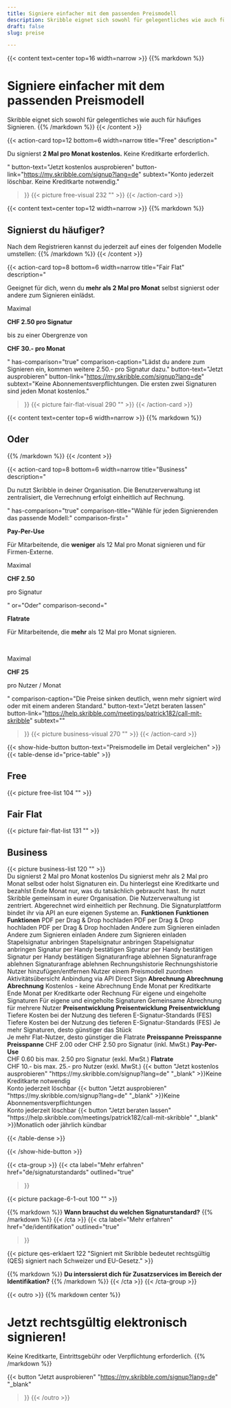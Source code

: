 ```yaml
---
title: Signiere einfacher mit dem passenden Preismodell
description: Skribble eignet sich sowohl für gelegentliches wie auch für häufiges Signieren.
draft: false
slug: preise

---
```


{{< content text=center top=16 width=narrow >}}
{{% markdown %}}
# Signiere einfacher mit dem passenden Preismodell
Skribble eignet sich sowohl für gelegentliches
wie auch für häufiges Signieren.
{{% /markdown %}}
{{< /content >}}

{{< action-card
  top=12
  bottom=6
  width=narrow
  title="Free"
  description="<p>Du signierst <strong>2 Mal pro Monat kostenlos.</strong> Keine Kreditkarte erforderlich.</p>"
  button-text="Jetzt kostenlos ausprobieren"
  button-link="https://my.skribble.com/signup?lang=de"
  subtext="Konto jederzeit löschbar. Keine Kreditkarte notwendig."
>}}
  {{< picture free-visual 232 "" >}}
{{< /action-card >}}

{{< content text=center top=12 width=narrow >}}
{{% markdown %}}
## Signierst du häufiger?
Nach dem Registrieren kannst du jederzeit auf
eines der folgenden Modelle umstellen:
{{% /markdown %}}
{{< /content >}}

{{< action-card
  top=8
  bottom=6
  width=narrow
  title="Fair Flat"
  description="<p>Geeignet für dich, wenn du <strong>mehr als 2 Mal pro Monat</strong> selbst signierst oder andere zum Signieren einlädst.</p><p class='top-spaced'>Maximal</p><p><strong>CHF <span class='large'>2.50</span> pro Signatur</strong></p><p>bis zu einer Obergrenze von</p><p><strong>CHF <span class='large'>30.-</span> pro Monat</strong></p>"
  has-comparison="true"
  comparison-caption="Lädst du andere zum Signieren ein, kommen weitere 2.50.- pro Signatur dazu."
  button-text="Jetzt ausprobieren"
  button-link="https://my.skribble.com/signup?lang=de"
  subtext="Keine Abonnementsverpflichtungen. Die ersten zwei Signaturen sind jeden Monat kostenlos."
>}}
    {{< picture fair-flat-visual 290 "" >}}
{{< /action-card >}}


{{< content text=center top=6 width=narrow >}}
{{% markdown %}}
## Oder
{{% /markdown %}}
{{< /content >}}

{{< action-card
  top=8
  bottom=6
  width=narrow
  title="Business"
  description="<p>Du nutzt Skribble in deiner Organisation. Die Benutzerverwaltung ist zentralisiert, die Verrechnung erfolgt einheitlich auf Rechnung.</p>"
  has-comparison="true"
  comparison-title="Wähle für jeden Signierenden das passende Modell:"
  comparison-first="<p><strong>Pay-Per-Use</strong></p><p>Für Mitarbeitende, die <strong>weniger</strong> als 12 Mal pro Monat signieren und für Firmen-Externe.</p><p class='top-spaced'>Maximal</p><p><strong>CHF <span class='large'>2.50</strong></span></p><p>pro Signatur</p>"
  or="Oder"
  comparison-second="<p><strong>Flatrate</strong></p><p>Für Mitarbeitende, die <strong>mehr</strong> als 12 Mal pro Monat signieren.</p><br><p class='top-spaced'>Maximal</p><p><strong>CHF <span class='large'>25</strong></span></p><p>pro Nutzer / Monat</p>"
  comparison-caption="Die Preise sinken deutlich, wenn mehr signiert wird oder mit einem anderen Standard."
  button-text="Jetzt beraten lassen"
  button-link="https://help.skribble.com/meetings/patrick182/call-mit-skribble"
  subtext=""
>}}
    {{< picture business-visual 270 "" >}}
{{< /action-card >}}

{{< show-hide-button button-text="Preismodelle im Detail vergleichen" >}}
{{< table-dense id="price-table" >}}
<thead>
<tr>
<th style="width: 33%;"><div class="header-with-image"><span><h2>Free</h2></span><span class="header-image">{{< picture free-list 104 "" >}}</span></div></th>
<th style="width: 33%;"><div class="header-with-image"><h2>Fair Flat</h2><span class="header-image">{{< picture fair-flat-list 131 "" >}}</span></div></th>
<th style="width: 33%;"><div class="header-with-image"><h2>Business</h2><span class="header-image">{{< picture business-list 120 "" >}}</span></div></th>
</tr>
</thead>

<tbody>
<tr>
<td>Du signierst 2 Mal pro Monat kostenlos</td>
<td>Du signierst mehr als 2 Mal pro Monat selbst oder holst Signaturen ein. Du hinterlegst eine Kreditkarte und bezahlst Ende Monat nur, was du tatsächlich gebraucht hast.</td>
<td>Ihr nutzt Skribble gemeinsam in eurer Organisation. Die Nutzerverwaltung ist zentriert. Abgerechnet wird einheitlich per Rechnung. Die Signaturplattform bindet ihr via API an eure eigenen Systeme an.</td>
</tr>

<tr>
<td><strong>Funktionen</strong></td>
<td><strong>Funktionen</strong></td>
<td><strong>Funktionen</strong></td>
</tr>

<tr>
<td>PDF per Drag & Drop hochladen</td>
<td>PDF per Drag & Drop hochladen</td>
<td>PDF per Drag & Drop hochladen</td>
</tr>

<tr>
<td>Andere zum Signieren einladen</td>
<td>Andere zum Signieren einladen</td>
<td>Andere zum Signieren einladen</td>
</tr>

<tr>
<td>Stapelsignatur anbringen</td>
<td>Stapelsignatur anbringen</td>
<td>Stapelsignatur anbringen</td>
</tr>

<tr>
<td>Signatur per Handy bestätigen</td>
<td>Signatur per Handy bestätigen</td>
<td>Signatur per Handy bestätigen</td>
</tr>

<tr>
<td>Signaturanfrage ablehnen</td>
<td>Signaturanfrage ablehnen</td>
<td>Signaturanfrage ablehnen</td>
</tr>

<tr>
<td></td>
<td>Rechnungshistorie</td>
<td>Rechnungshistorie</td>
</tr>

<tr>
<td></td>
<td></td>
<td>Nutzer hinzufügen/entfernen</td>
</tr>

<tr>
<td></td>
<td></td>
<td>Nutzer einem Preismodell zuordnen</td>
</tr>

<tr>
<td></td>
<td></td>
<td>Aktivitätsübersicht</td>
</tr>

<tr>
<td></td>
<td></td>
<td>Anbindung via API</td>
</tr>

<tr>
<td></td>
<td></td>
<td>Direct Sign</td>
</tr>

<tr>
<td><strong>Abrechnung</strong></td>
<td><strong>Abrechnung</strong></td>
<td><strong>Abrechnung</strong></td>
</tr>

<tr>
<td>Kostenlos - keine Abrechnung</td>
<td>Ende Monat per Kreditkarte</td>
<td>Ende Monat per Kreditkarte oder Rechnung</td>
</tr>

<tr>
<td></td>
<td>Für eigene und eingeholte Signaturen</td>
<td>Für eigene und eingeholte Signaturen</td>
</tr>

<tr>
<td></td>
<td></td>
<td>Gemeinsame Abrechnung für mehrere Nutzer</td>
</tr>

<tr>
<td><strong>Preisentwicklung</strong></td>
<td><strong>Preisentwicklung</strong></td>
<td><strong>Preisentwicklung</strong></td>
</tr>

<tr>
<td></td>
<td>Tiefere Kosten bei der Nutzung des tieferen E-Signatur-Standards (FES)</td>
<td>Tiefere Kosten bei der Nutzung des tieferen E-Signatur-Standards (FES)</td>
</tr>

<tr>
<td></td>
<td></td>
<td>Je mehr Signaturen, desto günstiger das Stück<br>Je mehr Flat-Nutzer, desto günstiger die Flatrate</td>
</tr>

<tr>
<td><strong>Preisspanne</strong></td>
<td><strong>Preisspanne</strong></td>
<td><strong>Preisspanne</strong></td>
</tr>

<tr>
<td></td>
<td>CHF 2.00 oder CHF 2.50 pro Signatur (inkl. MwSt.)</td>
<td><strong>Pay-Per-Use</strong><br>CHF 0.60 bis max. 2.50 pro Signatur (exkl. MwSt.)</td>
</tr>

<tr>
<td></td>
<td></td>
<td><strong>Flatrate</strong><br>CHF 10.- bis max. 25.- pro Nutzer (exkl. MwSt.)</td>
</tr>

<tr>
<td>{{< button
  "Jetzt kostenlos ausprobieren"
  "https://my.skribble.com/signup?lang=de"
  "_blank"
>}}Keine Kreditkarte notwendig<br>Konto jederzeit löschbar</td>
<td>{{< button
  "Jetzt ausprobieren"
  "https://my.skribble.com/signup?lang=de"
  "_blank"
>}}Keine Abonnementsverpflichtungen<br>Konto jederzeit löschbar</td>
<td>{{< button
  "Jetzt beraten lassen"
  "https://help.skribble.com/meetings/patrick182/call-mit-skribble"
  "_blank"
>}}Monatlich oder jährlich kündbar</td>
</tr>

</tbody>

{{< /table-dense >}}

{{< /show-hide-button >}}


[//]: # (--------------------------------------------------------------------------------------------------------------)

{{< cta-group >}}
{{< cta
  label="Mehr erfahren"
  href="de/signaturstandards"
  outlined="true"
>}}

{{< picture package-6-1-out 100 "" >}}

{{% markdown %}}
**Wann brauchst du welchen Signaturstandard?**
{{% /markdown %}}
{{< /cta >}}
{{< cta
  label="Mehr erfahren"
  href="de/identifikation"
  outlined="true"
>}}

{{< picture qes-erklaert 122 "Signiert mit Skribble bedeutet rechtsgültig (QES) signiert nach Schweizer und EU-Gesetz." >}}

{{% markdown %}}
**Du interssierst dich für Zusatzservices im Bereich der Identifikation?**
{{% /markdown %}}
{{< /cta >}}
{{< /cta-group >}}

[//]: # (--------------------------------------------------------------------------------------------------------------)

{{< outro   >}}
{{% markdown center %}}
# Jetzt rechtsgültig elektronisch signieren!
Keine Kreditkarte, Eintrittsgebühr oder
Verpflichtung erforderlich.
{{% /markdown %}}

{{< button
  "Jetzt ausprobieren"
  "https://my.skribble.com/signup?lang=de"
  "_blank"
>}}
{{< /outro >}}
